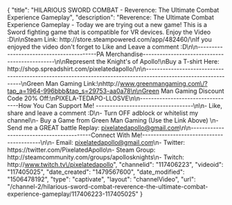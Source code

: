 {
    "title": "HILARIOUS SWORD COMBAT - Reverence: The Ultimate Combat Experience Gameplay",
    "description": "Reverence: The Ultimate Combat Experience Gameplay - Today we are trying out a new game!  This is a Sword fighting game that is compatible for VR devices.  Enjoy the Video :D\n\nSteam Link: http:\/\/store.steampowered.com\/app\/482460\/\nIf you enjoyed the video don't forget to Like and Leave a comment :D\n\n-----------------------------------------PA Merchandise----------------------------------------------\n\nRepresent the Knight's of Apollo!\nBuy a T-shirt Here: http:\/\/shop.spreadshirt.com\/pixelatedapollo\/\n\n---------------------------------------------------------------------------------------------------------------\nGreen Man Gaming Link:\nhttp:\/\/www.greenmangaming.com\/?tap_a=1964-996bbb&tap_s=29753-aa0a78\n\nGreen Man Gaming Discount Code 20% Off:\nPIXELA-TEDAPO-LLOSVE\n\n----------------------------------How You Can Support Me! -----------------------------------\n\n- Like, share and leave a comment :D\n- Turn OFF adblock or whitelist my channel\n- Buy a Game from Green Man Gaming (Use the Link Above) \n- Send me a GREAT battle Replay: pixelatedapollo@gmail.com\n\n------------------------------------------Connect With Me!-----------------------------------------\n\n- Email: pixelatedapollo@gmail.com\n- Twitter: https:\/\/twitter.com\/PixelatedApollo\n- Steam Group:  http:\/\/steamcommunity.com\/groups\/apollosknights\n- Twitch: http:\/\/www.twitch.tv\/pixelatedapollo",
    "channelid": "117406223",
    "videoid": "117405025",
    "date_created": "1479567600",
    "date_modified": "1506478192",
    "type": "captivate",
    "layout": "channelVideo",
    "url": "\/channel-2\/hilarious-sword-combat-reverence-the-ultimate-combat-experience-gameplay\/117406223-117405025"
}